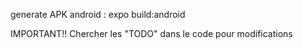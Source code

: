 generate APK android :
    expo build:android

IMPORTANT!!
Chercher les "TODO" dans le code pour modifications